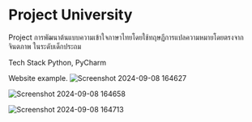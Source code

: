 # Project University
Project การพัฒนาต้นแบบความเข้าใจภาษาไทยโดยใช้ทฤษฏีการแปลความหมายโดยตรงจากจินตภาพ
ในระดับเด็กประถม

Tech Stack
Python, PyCharm

Website example.
![Screenshot 2024-09-08 164627](https://github.com/user-attachments/assets/0fd2f26e-cc14-4b4d-aa28-f240247bb9ac)

![Screenshot 2024-09-08 164658](https://github.com/user-attachments/assets/e73ddeca-5479-45cb-a8c9-eb7a1dd10b22)

![Screenshot 2024-09-08 164713](https://github.com/user-attachments/assets/528b459a-bdff-4cd8-a74c-2c5a6bf2f249)
